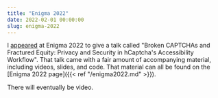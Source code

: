```yaml
---
title: "Enigma 2022"
date: 2022-02-01 00:00:00
slug: enigma-2022
---
```


I [appeared](https://www.usenix.org/conference/enigma2022/presentation/presser) at Enigma 2022 to give a talk called "Broken CAPTCHAs and Fractured Equity: Privacy and Security in hCaptcha's Accessibility Workflow". That talk came with a fair amount of accompanying material, including videos, slides, and code. That material can all be found on the [Enigma 2022 page]({{< ref "/enigma2022.md" >}}).

There will eventually be video.